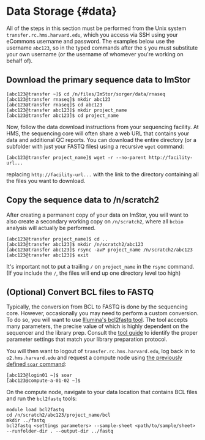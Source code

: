 # Data Storage {#data}

<script src="./libs/ext/highlight.pack.js"></script>
<script>hljs.initHighlightingOnLoad();</script>

All of the steps in this section must be performed from the Unix system `transfer.rc.hms.harvard.edu`,
which you access via SSH using your eCommons username and password. The examples below use
the username `abc123`, so in the typed commands after the `$` you must substitute your own
username (or the username of whomever you're working on behalf of).

## Download the primary sequence data to ImStor

```
[abc123@transfer ~]$ cd /n/files/ImStor/sorger/data/rnaseq
[abc123@transfer rnaseq]$ mkdir abc123
[abc123@transfer rnaseq]$ cd abc123
[abc123@transfer abc123]$ mkdir project_name
[abc123@transfer abc123]$ cd project_name
```

Now, follow the data download instructions from your sequencing facility. At HMS, the sequencing core will often share a web URL that contains your data and additional QC reports. You can download the entire directory (or a subfolder with just your FASTQ files) using a recursive `wget` command:

```
[abc123@transfer project_name]$ wget -r --no-parent http://facility-url...
```

replacing `http://facility-url...` with the link to the directory containing all the files you want to download.

## Copy the sequence data to /n/scratch2

After creating a permanent copy of your data on ImStor, you will want to also create a secondary working copy on `/n/scratch2`, where all `bcbio` analysis will actually be performed.

```
[abc123@transfer project_name]$ cd ..
[abc123@transfer abc123]$ mkdir /n/scratch2/abc123
[abc123@transfer abc123]$ rsync -avP project_name /n/scratch2/abc123
[abc123@transfer abc123]$ exit
```

It's important not to put a trailing `/` on `project_name` in the `rsync` command. (If you include
the `/`, the files will end up one directory level too high)

## (Optional) Convert BCL files to FASTQ

Typically, the conversion from BCL to FASTQ is done by the sequencing core. However, occasionally you may need to perform a custom conversion. To do so, you will want to use [Illumina's bcl2fastq tool](https://support.illumina.com/sequencing/sequencing_software/bcl2fastq-conversion-software.html). The tool accepts many parameters, the precise value of which is highly dependent on the sequencer and the library prep. Consult the [tool guide](https://support.illumina.com/content/dam/illumina-support/documents/documentation/software_documentation/bcl2fastq/bcl2fastq2-v2-20-software-guide-15051736-03.pdf) to identify the proper parameter settings that match your library preparation protocol. 

You will then want to logout of `transfer.rc.hms.harvard.edu`, log back in to `o2.hms.harvard.edu` and request a compute node using [the previously defined `soar` command](#prereqs):

```
[abc123@login01 ~]$ soar
[abc123@compute-a-01-02 ~]$
```

On the compute node, navigate to your data location that contains BCL files and run the `bcl2fastq` tools:

```
module load bcl2fastq
cd /n/scratch2/abc123/project_name/bcl
mkdir ../fastq
bcl2fastq <settings parameters> --sample-sheet <path/to/sample/sheet> --runfolder-dir . --output-dir ../fastq
```
